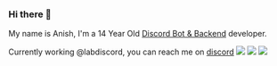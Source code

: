 ### Hi there 👋
My name is Anish, I'm a 14 Year Old [Discord Bot & Backend](https://anishdoes.dev) developer.

Currently working @labdiscord, you can reach me on [discord](https://discord.com/users/725626496214892564) 
[](https://img.shields.io/endpoint?label=currently&url=https://discordprofiles-dev.glitch.me/api/badge/status/720034658569683086?simple=true) ![](https://img.shields.io/endpoint?url=https://discordprofiles-dev.glitch.me/api/badge/playing/720034658569683086?vscode=false) ![](https://img.shields.io/endpoint?url=https://discordprofiles-dev.glitch.me/api/badge/vscode/720034658569683086) ![](https://img.shields.io/endpoint?url=https://discordprofiles-dev.glitch.me/api/badge/spotify/720034658569683086)
<!--
**anishanne/anishanne** is a ✨ _special_ ✨ repository because its `README.md` (this file) appears on your GitHub profile.

Here are some ideas to get you started:

- 🔭 I’m currently working on ...
- 🌱 I’m currently learning ...
- 👯 I’m looking to collaborate on ...
- 🤔 I’m looking for help with ...
- 💬 Ask me about ...
- 📫 How to reach me: ...
- 😄 Pronouns: ...
- ⚡ Fun fact: ...
-->

